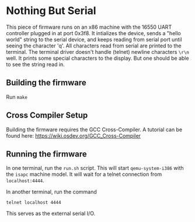 # Nothing But Serial
This piece of firmware runs on an x86 machine with the 16550 UART controller plugged in at port 0x3f8. It intializes the device, sends a "hello world" string to the serial device, and keeps reading from serial port until seeing the character 'q'. All characters read from serial are printed to the terminal. The terminal driver doesn't handle (telnet) newline characters `\r\n` well. It prints some special characters to the display. But one should be able to see the string read in.

## Building the firmware
Run `make`

## Cross Compiler Setup
Building the firmware requires the GCC Cross-Compiler. A tutorial can be found here: https://wiki.osdev.org/GCC_Cross-Compiler


## Running the firmware
In one terminal, run the `run.sh` script. This will start `qemu-system-i386` with the `isapc` machine model. It will wait for a telnet connection from `localhost:4444`.

In another terminal, run the command
```
telnet localhost 4444
```
This serves as the external serial I/O. 